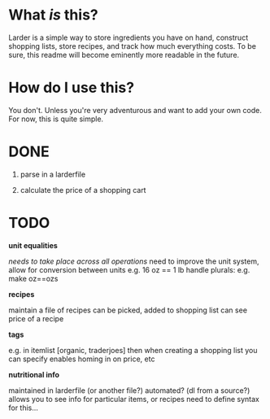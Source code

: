 # What *is* this?

Larder is a simple way to store ingredients you have on hand, construct shopping lists, store recipes, and track how much everything costs. To be sure, this readme will become eminently more readable in the future. 

# How do I use this?

You don't. Unless you're very adventurous and want to add your own code. For now, this is quite simple.

# DONE
1. parse in a larderfile

2. calculate the price of a shopping cart

# TODO
__unit equalities__

*needs to take place across all operations*
need to improve the unit system, allow for conversion between units
e.g. 16 oz == 1 lb
handle plurals: e.g. make oz==ozs

__recipes__

maintain a file of recipes 
can be picked, added to shopping list
can see price of a recipe

__tags__

e.g. in itemlist [organic, traderjoes]
then when creating a shopping list you can specify 
enables homing in on price, etc

__nutritional info__

maintained in larderfile (or another file?)
automated? (dl from a source?)
allows you to see info for particular items, or recipes
need to define syntax for this...
